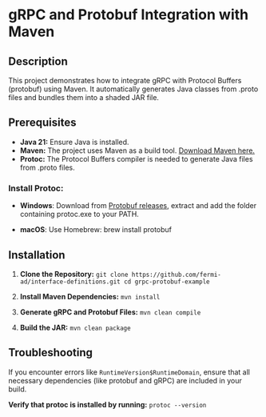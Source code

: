 # **gRPC and Protobuf Integration with Maven**

## Description

This project demonstrates how to integrate gRPC with Protocol Buffers (protobuf) using Maven. 
It automatically generates Java classes from .proto files and bundles them into a shaded JAR file.

## Prerequisites

* **Java 21:** Ensure Java is installed.
* **Maven:** The project uses Maven as a build tool. [Download Maven here.](https://maven.apache.org/download.cgi)
* **Protoc:** The Protocol Buffers compiler is needed to generate Java files from .proto files.


### Install Protoc:

* **Windows**: Download from [Protobuf releases](https://github.com/protocolbuffers/protobuf/releases), extract and add the folder containing protoc.exe to your PATH.

* **macOS**: Use Homebrew: brew install protobuf


## Installation

1. **Clone the Repository:** 
   `git clone https://github.com/fermi-ad/interface-definitions.git
   cd grpc-protobuf-example`

2. **Install Maven Dependencies:**
   `mvn install`

3. **Generate gRPC and Protobuf Files:**
   `mvn clean compile`

4. **Build the JAR:**
   `mvn clean package`


## Troubleshooting

If you encounter errors like `RuntimeVersion$RuntimeDomain`, ensure that all necessary dependencies (like protobuf and gRPC) are included in your build.

**Verify that protoc is installed by running:**
`protoc --version`



